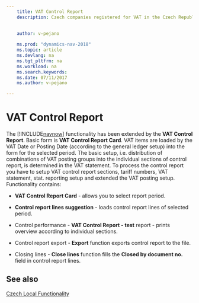 ```yaml
---
    title: VAT Control Report 
    description: Czech companies registered for VAT in the Czech Republic (with assigned CZ VAT ID number) have the obligation to submit the VAT Control Report.
    
     
    author: v-pejano

    ms.prod: "dynamics-nav-2018"
    ms.topic: article
    ms.devlang: na
    ms.tgt_pltfrm: na
    ms.workload: na
    ms.search.keywords:
    ms.date: 07/11/2017
    ms.author: v-pejano

---
```


# VAT Control Report

The [!INCLUDE[navnow](../../includes/navnow_md.md)] functionality has been extended by the **VAT Control Report**. Basic form is **VAT Control Report Card**. VAT items are loaded by the VAT Date or Posting Date (according to the general ledger setup) into the form for the selected period. The basic setup, i.e. distribution of combinations of VAT posting groups into the individual sections of control report, is determined in the VAT statement. To process the control report you have to setup VAT control report sections, tariff numbers, VAT statement, stat. reporting setup and extended the VAT posting setup. Functionality contains:

*   **VAT Control Report Card** - allows you to select report period.

*   **Control report lines suggestion** - loads control report lines of selected period.

*   Control performance - **VAT Control Report - test** report - prints overview according to individual sections.

*   Control report export - **Export** function exports control report to the file.

*   Closing lines - **Close lines** function fills the **Closed by document no.** field in control report lines.

## See also

[Czech Local Functionality](czech-local-functionality.md)


